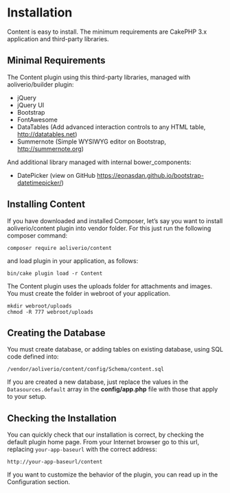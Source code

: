 # Installation

Content is easy to install. The minimum requirements are CakePHP 3.x application and third-party libraries.

## Minimal Requirements

The Content plugin using this third-party libraries, managed with aoliverio/builder plugin:

- jQuery
- jQuery UI
- Bootstrap
- FontAwesome
- DataTables (Add advanced interaction controls to any HTML table, http://datatables.net)
- Summernote (Simple WYSIWYG editor on Bootstrap, http://summernote.org)

And additional library managed with internal bower_components:

- DatePicker (view on GitHub https://eonasdan.github.io/bootstrap-datetimepicker/)

## Installing Content

If you have downloaded and installed Composer, let’s say you want to install aoliverio/content 
plugin into vendor folder. For this just run the following composer command:

```
composer require aoliverio/content
```

and load plugin in your application, as follows:

```
bin/cake plugin load -r Content
```

The Content plugin uses the uploads folder for attachments and images. 
You must create the folder in webroot of your application.

```
mkdir webroot/uploads
chmod -R 777 webroot/uploads
``` 

## Creating the Database 

You must create database, or adding tables on existing database, using SQL code defined into: 

```
/vendor/aoliverio/content/config/Schema/content.sql
```

If you are created a new database, just replace the values in the `Datasources.default` array in the 
**config/app.php** file with those that apply to your setup. 

## Checking the Installation

You can quickly check that our installation is correct, by checking the default plugin home page. 
From your Internet browser go to this url, replacing `your-app-baseurl` with the correct address:

```
http://your-app-baseurl/content
```

If you want to customize the behavior of the plugin, you can read up in the Configuration section.
